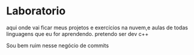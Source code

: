 # Laboratorio  

aqui onde vai ficar meus projetos e exercícios na nuvem,e aulas de todas linguagens que eu for aprendendo.
pretendo ser dev c++

Sou bem ruim nesse negócio de commits
